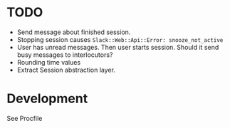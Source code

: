 # TODO

- Send message about finished session.
- Stopping session causes `Slack::Web::Api::Error: snooze_not_active`
- User has unread messages. Then user starts session. Should it send busy messages to interlocutors?
- Rounding time values
- Extract Session abstraction layer.

# Development

See Procfile
